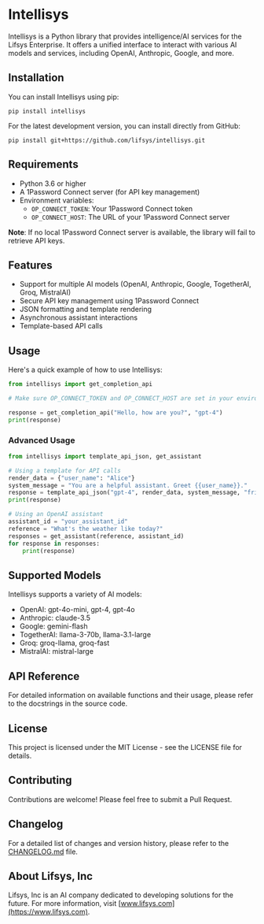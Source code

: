 # Intellisys

Intellisys is a Python library that provides intelligence/AI services for the Lifsys Enterprise. It offers a unified interface to interact with various AI models and services, including OpenAI, Anthropic, Google, and more.

## Installation

You can install Intellisys using pip:

```
pip install intellisys
```

For the latest development version, you can install directly from GitHub:

```
pip install git+https://github.com/lifsys/intellisys.git
```

## Requirements

- Python 3.6 or higher
- A 1Password Connect server (for API key management)
- Environment variables:
  - `OP_CONNECT_TOKEN`: Your 1Password Connect token
  - `OP_CONNECT_HOST`: The URL of your 1Password Connect server

**Note**: If no local 1Password Connect server is available, the library will fail to retrieve API keys.

## Features

- Support for multiple AI models (OpenAI, Anthropic, Google, TogetherAI, Groq, MistralAI)
- Secure API key management using 1Password Connect
- JSON formatting and template rendering
- Asynchronous assistant interactions
- Template-based API calls

## Usage

Here's a quick example of how to use Intellisys:

```python
from intellisys import get_completion_api

# Make sure OP_CONNECT_TOKEN and OP_CONNECT_HOST are set in your environment

response = get_completion_api("Hello, how are you?", "gpt-4")
print(response)
```

### Advanced Usage

```python
from intellisys import template_api_json, get_assistant

# Using a template for API calls
render_data = {"user_name": "Alice"}
system_message = "You are a helpful assistant. Greet {{user_name}}."
response = template_api_json("gpt-4", render_data, system_message, "friendly_assistant")
print(response)

# Using an OpenAI assistant
assistant_id = "your_assistant_id"
reference = "What's the weather like today?"
responses = get_assistant(reference, assistant_id)
for response in responses:
    print(response)
```

## Supported Models

Intellisys supports a variety of AI models:

- OpenAI: gpt-4o-mini, gpt-4, gpt-4o
- Anthropic: claude-3.5
- Google: gemini-flash
- TogetherAI: llama-3-70b, llama-3.1-large
- Groq: groq-llama, groq-fast
- MistralAI: mistral-large

## API Reference

For detailed information on available functions and their usage, please refer to the docstrings in the source code.

## License

This project is licensed under the MIT License - see the LICENSE file for details.

## Contributing

Contributions are welcome! Please feel free to submit a Pull Request.

## Changelog

For a detailed list of changes and version history, please refer to the [CHANGELOG.md](https://github.com/lifsys/intellisys/blob/main/CHANGELOG.md) file.

## About Lifsys, Inc

Lifsys, Inc is an AI company dedicated to developing solutions for the future. For more information, visit [www.lifsys.com](https://www.lifsys.com).
